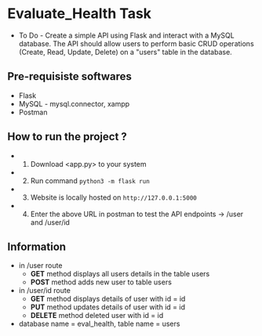 # Evaluate_Health Task
- To Do - Create a simple API using Flask and interact with a MySQL database. The API should allow users to perform basic CRUD operations (Create, Read, Update, Delete) on a "users" table in the database.

## Pre-requisiste softwares
- Flask
- MySQL - mysql.connector, xampp
- Postman

## How to run the project ?
- 1. Download <app.py> to your system
- 2. Run command `python3 -m flask run`
- 3. Website is locally hosted on `http://127.0.0.1:5000`
- 4. Enter the above URL in postman to test the API endpoints -> /user and /user/id

## Information
- in /user route
    - **GET** method displays all users details in the table users
    - **POST** method adds new user to table users
- in /user/id route
    - **GET** method displays details of user with id = id
    - **PUT** method updates details of user with id = id
    - **DELETE** method deleted user with id = id
- database name = eval_health, table name = users


